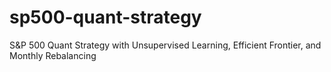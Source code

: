 # sp500-quant-strategy
S&amp;P 500 Quant Strategy with Unsupervised Learning, Efficient Frontier, and Monthly Rebalancing

